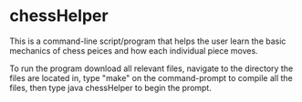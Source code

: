 # chessHelper

This is a command-line script/program that helps the user learn the basic mechanics of chess peices and how each individual piece moves.

To run the program download all relevant files, navigate to the directory the files are located in, type "make" on the command-prompt to compile all the files, then type java chessHelper to begin the prompt.


